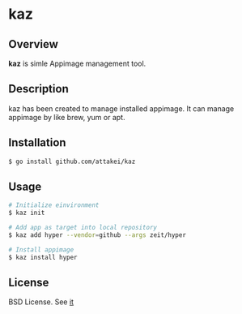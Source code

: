 # kaz

## Overview

**kaz** is simle Appimage management tool.

## Description

kaz has been created to manage installed appimage.
It can manage appimage by like brew, yum or apt.

## Installation

```sh
$ go install github.com/attakei/kaz
```

## Usage

```sh
# Initialize einvironment
$ kaz init

# Add app as target into local repository
$ kaz add hyper --vendor=github --args zeit/hyper

# Install appimage
$ kaz install hyper
```

## License

BSD License. See [it](./LICENSE)

